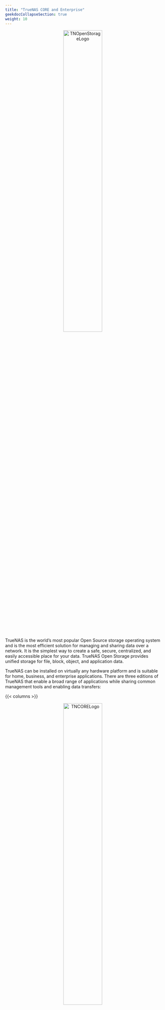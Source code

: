 ```yaml
---
title: "TrueNAS CORE and Enterprise"
geekdocCollapseSection: true
weight: 10
---
```


<p style="text-align:center;">
<img src="/images/tn-openstorage-logo.png" alt="TNOpenStorageLogo" style="width:50%;" />
</p>

TrueNAS is the world’s most popular Open Source storage operating system and is the most efficient solution for managing and sharing data over a network.
It is the simplest way to create a safe, secure, centralized, and easily accessible place for your data.
TrueNAS Open Storage provides unified storage for file, block, object, and application data.

TrueNAS can be installed on virtually any hardware platform and is suitable for home, business, and enterprise applications.
There are three editions of TrueNAS that enable a broad range of applications while sharing common management tools and enabling data transfers:

{{< columns >}}

<p style="text-align:center;">
<img src="/images/tn-core-logo.png" alt="TNCORELogo" style=width:50%;" />
</p>

**TrueNAS CORE** is free and Open Source and is the successor to the wildly popular FreeNAS.
It runs on virtually any x86_64 system and provides a broad set of features for many users.
Plugin applications like Plex, NextCloud, and Asigra allow the functionality of a system to be customized for many use cases.
<--->

<p style="text-align:center;">
<img src="/images/tn-enterprise-logo.png" alt="TNEnterpriseLogo" style=width:50%; />
</p>

**TrueNAS Enterprise** is provided as part of an [iXsystems hardware](/hardware) purchase. Systems can have either single or dual controllers to enable High Availability (HA).
It can also be provided with Enterprise-grade support from iXsystems.

{{< /columns >}}

The current major version of CORE/Enterprise is **13.0**.
The content in this section documents this version.
Documentation for previous major versions is available in the [Documentation Archive](/archive).

## Documentation Sections

{{< include file="/_includes/COREDocsSections.md" type="page" >}}
